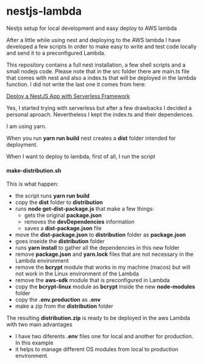 # nestjs-lambda
Nestjs setup for local development and easy deploy to AWS lambda

After a little while using nest and deploying to the AWS lambda I have developed a few scripts In order to make easy to write and test code locally and send it to a preconfigured Lambda.

This repository contains a full nest installation, a few shell scripts and a small nodejs code. Please note that in the src folder there are main.ts file that comes with nest and also a index.ts that will be deployed in the lambda function. I did not write the last one it comes from here:

<a href="https://blog.theodo.com/2019/06/deploy-a-nestjs-app-in-5-minutes-with-serverless-framework/" target="blank">Deploy a NestJS App with Serverless Framework</a>

Yes, I started trying with serverless but after a few drawbacks I decided a personal aproach. Nevertheless I kept the index.ts and their dependences.

I am using yarn. 

When you run **yarn run build** nest creates a **dist** folder intended for deployment.

When I want to deploy to lambda, first of all, I run the script

#### make-distribution.sh

This is what happen:

- the script runs **yarn run build**
- copy the **dist** folder to **distribution**
- runs **node get-dist-package.js** that make a few things:
  - gets the original **package.json**
  - removes the **devDependencies** information
  - saves a **dist-package.json** file
- move the **dist-package.json** to **distribution** folder as **package.json**
- goes inseide the **distribution** folder
- runs **yarn install** to gather all the dependencies in this new folder
- remove **package.json** and **yarn.lock** files that are not necessary in the Lambda environment
- remove the **bcrypt** module that works in my machine (macos) but will not work in the Linux environment of the Lambda
- remove the **aws-sdk** module that is preconfigured in Lambda
- copy the **bcrypt-linux** module as **bcrypt** inside the new **node-modules** folder
- copy the **.env.production** as **.env**
- make a zip from the **distribution** folder

The resulting **distribution.zip** is ready to be deployed in the aws Lambda with two main advantages

- I have two diferents **.env** files one for local and another for production. In this example 
- it helps to manage different OS modules from local to production environment.



